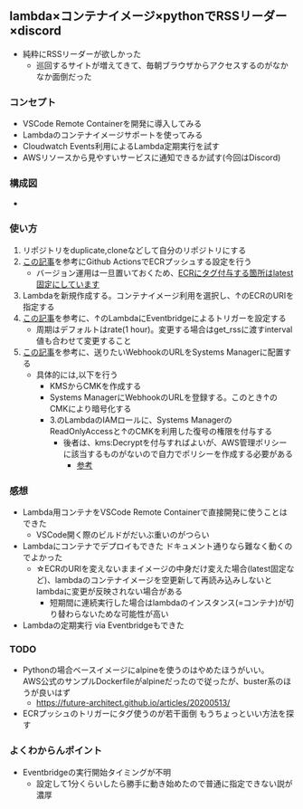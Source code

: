 ## lambda×コンテナイメージ×pythonでRSSリーダー×discord
- 純粋にRSSリーダーが欲しかった
    - 巡回するサイトが増えてきて、毎朝ブラウザからアクセスするのがなかなか面倒だった
### コンセプト
- VSCode Remote Containerを開発に導入してみる
- Lambdaのコンテナイメージサポートを使ってみる
- Cloudwatch Events利用によるLambda定期実行を試す
- AWSリソースから見やすいサービスに通知できるか試す(今回はDiscord)
### 構成図
- 
### 使い方
1. リポジトリをduplicate,cloneなどして自分のリポジトリにする
2. [この記事](https://dev.classmethod.jp/articles/github-action-ecr-push/)を参考にGithub ActionsでECRプッシュする設定を行う
    - バージョン運用は一旦置いておくため、[ECRにタグ付与する箇所はlatest固定にしています](https://github.com/mini-hiori/lambda-rss-reader-bot/blob/master/.github/workflows/main.yml)
3. Lambdaを新規作成する。コンテナイメージ利用を選択し、↑のECRのURIを指定する
4. [この記事](https://dev.startialab.blog/etc/a105)を参考に、↑のLambdaにEventbridgeによるトリガーを設定する
    - 周期はデフォルトはrate(1 hour)。変更する場合はget_rssに渡すinterval値も合わせて変更すること
5. [この記事](https://dev.classmethod.jp/articles/secure-string-with-lambda-using-parameter-store/#%E4%BB%8A%E3%81%AEwebhook-url%E3%81%AE%E6%89%B1%E3%81%84)を参考に、送りたいWebhookのURLをSystems Managerに配置する
    - 具体的には,以下を行う
        - KMSからCMKを作成する
        - Systems ManagerにWebhookのURLを登録する。このとき↑のCMKにより暗号化する
        - 3.のLambdaのIAMロールに、Systems ManagerのReadOnlyAccessと↑のCMKを利用した復号の権限を付与する
            - 後者は、kms:Decryptを付与すればよいが、AWS管理ポリシーに該当するものがないので自力でポリシーを作成する必要がある
                - [参考](https://qiita.com/minamijoyo/items/c6c6770f04c24a695081)

### 感想
- Lambda用コンテナをVSCode Remote Containerで直接開発に使うことはできた
    - VSCode開く際のビルドがだいぶ重いのがつらい
- Lambdaにコンテナでデプロイもできた ドキュメント通りなら難なく動くのでよかった
    - ☆ECRのURIを変えないままイメージの中身だけ変えた場合(latest固定など)、lambdaのコンテナイメージを空更新して再読み込みしないとlambdaに変更が反映されない場合がある
        - 短期間に連続実行した場合はlambdaのインスタンス(=コンテナ)が切り替わらないためな可能性が高い
- Lambdaの定期実行 via Eventbridgeもできた

### TODO
- Pythonの場合ベースイメージにalpineを使うのはやめたほうがいい。  
AWS公式のサンプルDockerfileがalpineだったので従ったが、buster系のほうが良いはず
    - https://future-architect.github.io/articles/20200513/
- ECRプッシュのトリガーにタグ使うのが若干面倒 もうちょっといい方法を探す
### よくわからんポイント
- Eventbridgeの実行開始タイミングが不明
    - 設定して1分くらいしたら勝手に動き始めたので普通に指定できない説が濃厚
